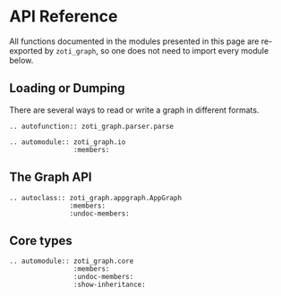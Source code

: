 # API Reference

All functions documented in the modules presented in this page are
re-exported by `zoti_graph`, so one does not need to import every
module below.

## Loading or Dumping

There are several ways to read or write a graph in different formats.

```{eval-rst}
.. autofunction:: zoti_graph.parser.parse
```

```{eval-rst}
.. automodule:: zoti_graph.io
                :members:
```

## The Graph API

```{eval-rst}
.. autoclass:: zoti_graph.appgraph.AppGraph
               :members:
               :undoc-members:

```

## Core types

```{eval-rst}
.. automodule:: zoti_graph.core
                :members:
                :undoc-members:
                :show-inheritance:
```
